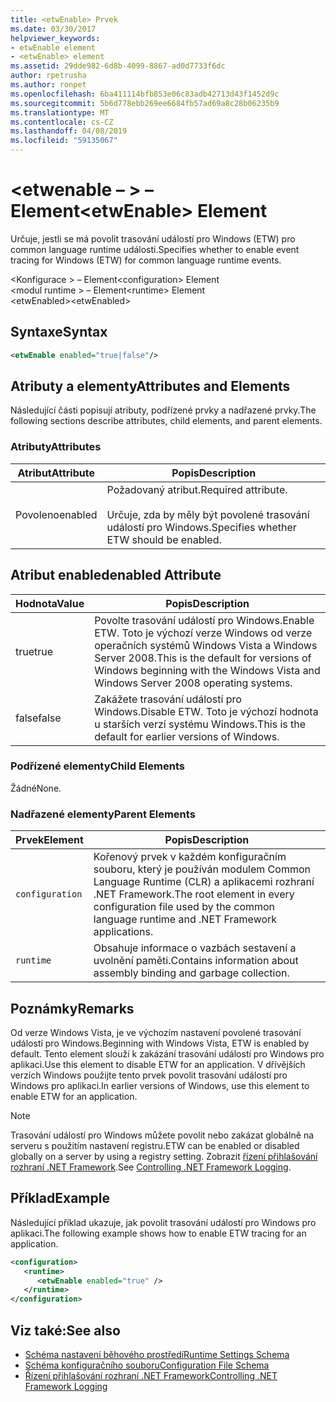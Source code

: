 ```yaml
---
title: <etwEnable> Prvek
ms.date: 03/30/2017
helpviewer_keywords:
- etwEnable element
- <etwEnable> element
ms.assetid: 29dde982-6d8b-4099-8867-ad0d7733f6dc
author: rpetrusha
ms.author: ronpet
ms.openlocfilehash: 6ba411114bfb853e06c83adb42713d43f1452d9c
ms.sourcegitcommit: 5b6d778ebb269ee6684fb57ad69a8c28b06235b9
ms.translationtype: MT
ms.contentlocale: cs-CZ
ms.lasthandoff: 04/08/2019
ms.locfileid: "59135067"
---
```

# <a name="etwenable-element"></a><span data-ttu-id="80b81-102">\<etwenable – > – Element</span><span class="sxs-lookup"><span data-stu-id="80b81-102">\<etwEnable> Element</span></span>
<span data-ttu-id="80b81-103">Určuje, jestli se má povolit trasování událostí pro Windows (ETW) pro common language runtime události.</span><span class="sxs-lookup"><span data-stu-id="80b81-103">Specifies whether to enable event tracing for Windows (ETW) for common language runtime events.</span></span>  
  
 <span data-ttu-id="80b81-104">\<Konfigurace > – Element</span><span class="sxs-lookup"><span data-stu-id="80b81-104">\<configuration> Element</span></span>  
<span data-ttu-id="80b81-105">\<modul runtime > – Element</span><span class="sxs-lookup"><span data-stu-id="80b81-105">\<runtime> Element</span></span>  
<span data-ttu-id="80b81-106">\<etwEnabled></span><span class="sxs-lookup"><span data-stu-id="80b81-106">\<etwEnabled></span></span>  
  
## <a name="syntax"></a><span data-ttu-id="80b81-107">Syntaxe</span><span class="sxs-lookup"><span data-stu-id="80b81-107">Syntax</span></span>  
  
```xml  
<etwEnable enabled="true|false"/>  
```  
  
## <a name="attributes-and-elements"></a><span data-ttu-id="80b81-108">Atributy a elementy</span><span class="sxs-lookup"><span data-stu-id="80b81-108">Attributes and Elements</span></span>  
 <span data-ttu-id="80b81-109">Následující části popisují atributy, podřízené prvky a nadřazené prvky.</span><span class="sxs-lookup"><span data-stu-id="80b81-109">The following sections describe attributes, child elements, and parent elements.</span></span>  
  
### <a name="attributes"></a><span data-ttu-id="80b81-110">Atributy</span><span class="sxs-lookup"><span data-stu-id="80b81-110">Attributes</span></span>  
  
|<span data-ttu-id="80b81-111">Atribut</span><span class="sxs-lookup"><span data-stu-id="80b81-111">Attribute</span></span>|<span data-ttu-id="80b81-112">Popis</span><span class="sxs-lookup"><span data-stu-id="80b81-112">Description</span></span>|  
|---------------|-----------------|  
|<span data-ttu-id="80b81-113">Povoleno</span><span class="sxs-lookup"><span data-stu-id="80b81-113">enabled</span></span>|<span data-ttu-id="80b81-114">Požadovaný atribut.</span><span class="sxs-lookup"><span data-stu-id="80b81-114">Required attribute.</span></span><br /><br /> <span data-ttu-id="80b81-115">Určuje, zda by měly být povolené trasování událostí pro Windows.</span><span class="sxs-lookup"><span data-stu-id="80b81-115">Specifies whether ETW should be enabled.</span></span>|  
  
## <a name="enabled-attribute"></a><span data-ttu-id="80b81-116">Atribut enabled</span><span class="sxs-lookup"><span data-stu-id="80b81-116">enabled Attribute</span></span>  
  
|<span data-ttu-id="80b81-117">Hodnota</span><span class="sxs-lookup"><span data-stu-id="80b81-117">Value</span></span>|<span data-ttu-id="80b81-118">Popis</span><span class="sxs-lookup"><span data-stu-id="80b81-118">Description</span></span>|  
|-----------|-----------------|  
|<span data-ttu-id="80b81-119">true</span><span class="sxs-lookup"><span data-stu-id="80b81-119">true</span></span>|<span data-ttu-id="80b81-120">Povolte trasování událostí pro Windows.</span><span class="sxs-lookup"><span data-stu-id="80b81-120">Enable ETW.</span></span> <span data-ttu-id="80b81-121">Toto je výchozí verze Windows od verze operačních systémů Windows Vista a Windows Server 2008.</span><span class="sxs-lookup"><span data-stu-id="80b81-121">This is the default for versions of Windows beginning with the Windows Vista and Windows Server 2008 operating systems.</span></span>|  
|<span data-ttu-id="80b81-122">false</span><span class="sxs-lookup"><span data-stu-id="80b81-122">false</span></span>|<span data-ttu-id="80b81-123">Zakážete trasování událostí pro Windows.</span><span class="sxs-lookup"><span data-stu-id="80b81-123">Disable ETW.</span></span> <span data-ttu-id="80b81-124">Toto je výchozí hodnota u starších verzí systému Windows.</span><span class="sxs-lookup"><span data-stu-id="80b81-124">This is the default for earlier versions of Windows.</span></span>|  
  
### <a name="child-elements"></a><span data-ttu-id="80b81-125">Podřízené elementy</span><span class="sxs-lookup"><span data-stu-id="80b81-125">Child Elements</span></span>  
 <span data-ttu-id="80b81-126">Žádné</span><span class="sxs-lookup"><span data-stu-id="80b81-126">None.</span></span>  
  
### <a name="parent-elements"></a><span data-ttu-id="80b81-127">Nadřazené elementy</span><span class="sxs-lookup"><span data-stu-id="80b81-127">Parent Elements</span></span>  
  
|<span data-ttu-id="80b81-128">Prvek</span><span class="sxs-lookup"><span data-stu-id="80b81-128">Element</span></span>|<span data-ttu-id="80b81-129">Popis</span><span class="sxs-lookup"><span data-stu-id="80b81-129">Description</span></span>|  
|-------------|-----------------|  
|`configuration`|<span data-ttu-id="80b81-130">Kořenový prvek v každém konfiguračním souboru, který je používán modulem Common Language Runtime (CLR) a aplikacemi rozhraní .NET Framework.</span><span class="sxs-lookup"><span data-stu-id="80b81-130">The root element in every configuration file used by the common language runtime and .NET Framework applications.</span></span>|  
|`runtime`|<span data-ttu-id="80b81-131">Obsahuje informace o vazbách sestavení a uvolnění paměti.</span><span class="sxs-lookup"><span data-stu-id="80b81-131">Contains information about assembly binding and garbage collection.</span></span>|  
  
## <a name="remarks"></a><span data-ttu-id="80b81-132">Poznámky</span><span class="sxs-lookup"><span data-stu-id="80b81-132">Remarks</span></span>  
 <span data-ttu-id="80b81-133">Od verze Windows Vista, je ve výchozím nastavení povolené trasování událostí pro Windows.</span><span class="sxs-lookup"><span data-stu-id="80b81-133">Beginning with Windows Vista, ETW is enabled by default.</span></span> <span data-ttu-id="80b81-134">Tento element slouží k zakázání trasování událostí pro Windows pro aplikaci.</span><span class="sxs-lookup"><span data-stu-id="80b81-134">Use this element to disable ETW for an application.</span></span> <span data-ttu-id="80b81-135">V dřívějších verzích Windows použijte tento prvek povolit trasování událostí pro Windows pro aplikaci.</span><span class="sxs-lookup"><span data-stu-id="80b81-135">In earlier versions of Windows, use this element to enable ETW for an application.</span></span>  
  
> [!NOTE]
>  <span data-ttu-id="80b81-136">Trasování událostí pro Windows můžete povolit nebo zakázat globálně na serveru s použitím nastavení registru.</span><span class="sxs-lookup"><span data-stu-id="80b81-136">ETW can be enabled or disabled globally on a server by using a registry setting.</span></span> <span data-ttu-id="80b81-137">Zobrazit [řízení přihlašování rozhraní .NET Framework](../../../../../docs/framework/performance/controlling-logging.md).</span><span class="sxs-lookup"><span data-stu-id="80b81-137">See [Controlling .NET Framework Logging](../../../../../docs/framework/performance/controlling-logging.md).</span></span>  
  
## <a name="example"></a><span data-ttu-id="80b81-138">Příklad</span><span class="sxs-lookup"><span data-stu-id="80b81-138">Example</span></span>  
 <span data-ttu-id="80b81-139">Následující příklad ukazuje, jak povolit trasování událostí pro Windows pro aplikaci.</span><span class="sxs-lookup"><span data-stu-id="80b81-139">The following example shows how to enable ETW tracing for an application.</span></span>  
  
```xml  
<configuration>  
   <runtime>  
      <etwEnable enabled="true" />  
   </runtime>  
</configuration>  
```  
  
## <a name="see-also"></a><span data-ttu-id="80b81-140">Viz také:</span><span class="sxs-lookup"><span data-stu-id="80b81-140">See also</span></span>

- [<span data-ttu-id="80b81-141">Schéma nastavení běhového prostředí</span><span class="sxs-lookup"><span data-stu-id="80b81-141">Runtime Settings Schema</span></span>](../../../../../docs/framework/configure-apps/file-schema/runtime/index.md)
- [<span data-ttu-id="80b81-142">Schéma konfiguračního souboru</span><span class="sxs-lookup"><span data-stu-id="80b81-142">Configuration File Schema</span></span>](../../../../../docs/framework/configure-apps/file-schema/index.md)
- [<span data-ttu-id="80b81-143">Řízení přihlašování rozhraní .NET Framework</span><span class="sxs-lookup"><span data-stu-id="80b81-143">Controlling .NET Framework Logging</span></span>](../../../../../docs/framework/performance/controlling-logging.md)
